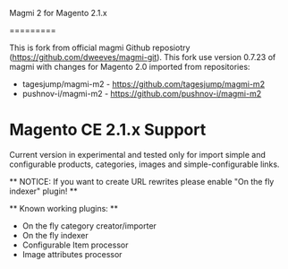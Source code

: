 Magmi 2 for Magento 2.1.x

=========

This is fork from official magmi Github reposiotry (https://github.com/dweeves/magmi-git). 
This fork use version 0.7.23 of magmi with changes for Magento 2.0 imported from repositories:
- tagesjump/magmi-m2 - https://github.com/tagesjump/magmi-m2
- pushnov-i/magmi-m2 - https://github.com/pushnov-i/magmi-m2


Magento CE 2.1.x Support
========================

Current version in experimental and tested only for import simple and configurable products, categories, images and simple-configurable links.

** NOTICE: If you want to create URL rewrites please enable "On the fly indexer" plugin! **

** Known working plugins: **
- On the fly category creator/importer
- On the fly indexer
- Configurable Item processor
- Image attributes processor